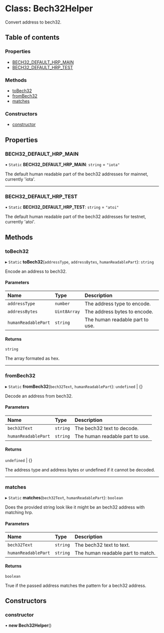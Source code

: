# Class: Bech32Helper

Convert address to bech32.

## Table of contents

### Properties

- [BECH32_DEFAULT_HRP_MAIN](Bech32Helper.md#bech32_default_hrp_main)
- [BECH32_DEFAULT_HRP_TEST](Bech32Helper.md#bech32_default_hrp_test)

### Methods

- [toBech32](Bech32Helper.md#tobech32)
- [fromBech32](Bech32Helper.md#frombech32)
- [matches](Bech32Helper.md#matches)

### Constructors

- [constructor](Bech32Helper.md#constructor)

## Properties

### BECH32\_DEFAULT\_HRP\_MAIN

▪ `Static` **BECH32\_DEFAULT\_HRP\_MAIN**: `string` = `"iota"`

The default human readable part of the bech32 addresses for mainnet, currently 'iota'.

___

### BECH32\_DEFAULT\_HRP\_TEST

▪ `Static` **BECH32\_DEFAULT\_HRP\_TEST**: `string` = `"atoi"`

The default human readable part of the bech32 addresses for testnet, currently 'atoi'.

## Methods

### toBech32

▸ `Static` **toBech32**(`addressType`, `addressBytes`, `humanReadablePart`): `string`

Encode an address to bech32.

#### Parameters

| Name | Type | Description |
| :------ | :------ | :------ |
| `addressType` | `number` | The address type to encode. |
| `addressBytes` | `Uint8Array` | The address bytes to encode. |
| `humanReadablePart` | `string` | The human readable part to use. |

#### Returns

`string`

The array formated as hex.

___

### fromBech32

▸ `Static` **fromBech32**(`bech32Text`, `humanReadablePart`): `undefined` \| {}

Decode an address from bech32.

#### Parameters

| Name | Type | Description |
| :------ | :------ | :------ |
| `bech32Text` | `string` | The bech32 text to decode. |
| `humanReadablePart` | `string` | The human readable part to use. |

#### Returns

`undefined` \| {}

The address type and address bytes or undefined if it cannot be decoded.

___

### matches

▸ `Static` **matches**(`bech32Text`, `humanReadablePart`): `boolean`

Does the provided string look like it might be an bech32 address with matching hrp.

#### Parameters

| Name | Type | Description |
| :------ | :------ | :------ |
| `bech32Text` | `string` | The bech32 text to text. |
| `humanReadablePart` | `string` | The human readable part to match. |

#### Returns

`boolean`

True if the passed address matches the pattern for a bech32 address.

## Constructors

### constructor

• **new Bech32Helper**()
